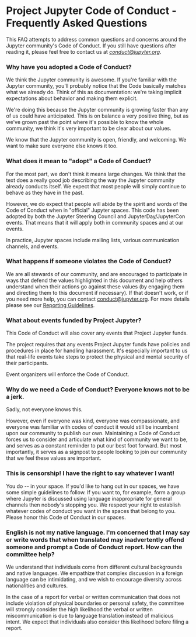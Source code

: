 # Project Jupyter Code of Conduct - Frequently Asked Questions

This FAQ attempts to address common questions and concerns around the Jupyter
community's Code of Conduct. If you still have questions after reading it,
please feel free to contact us at
[*conduct@jupyter.org*](mailto:conduct@jupyter.org).

### Why have you adopted a Code of Conduct?

We think the Jupyter community is awesome. If you're familiar with the Jupyter
community, you'll probably notice that the Code basically matches what we
already do. Think of this as documentation: we're taking implicit expectations
about behavior and making them explicit.

We're doing this because the Jupyter community is growing faster than any of us
could have anticipated. This is on balance a very positive thing, but as we've
grown past the point where it's possible to know the whole community, we think
it's very important to be clear about our values.

We know that the Jupyter community is open, friendly, and welcoming. We want to
make sure everyone else knows it too.

### What does it mean to "adopt" a Code of Conduct?

For the most part, we don't think it means large changes. We think that the text
does a really good job describing the way the Jupyter community already conducts
itself. We expect that most people will simply continue to behave as they have
in the past.

However, we do expect that people will abide by the spirit and words of the Code
of Conduct when in "official" Jupyter spaces. This code has been adopted by both
the Jupyter Steering Council and JupyterDay/JupyterCon events. That means that
it will apply both in community spaces and at our events.

In practice, Jupyter spaces include mailing lists, various communication
channels, and events.

### What happens if someone violates the Code of Conduct?

We are all stewards of our community, and are encouraged to participate in ways
that defend the values highlighted in this document and help others understand
when their actions go against these values (by engaging them and directing them
to this document if necessary). If that doesn't work, or if you need more help,
you can contact conduct@jupyter.org. For more details please see our [Reporting
Guidelines](*reporting_online.md*).

### What about events funded by Project Jupyter?

This Code of Conduct will also cover any events that Project Jupyter funds.

The project requires that any events Project Jupyter funds have policies and
procedures in place for handling harassment. It's especially important to us
that real-life events take steps to protect the physical and mental security of
their participants.

Event organizers will enforce the Code of Conduct.

### Why do we need a Code of Conduct? Everyone knows not to be a jerk.

Sadly, not everyone knows this.

However, even if everyone was kind, everyone was compassionate, and everyone was
familiar with codes of conduct it would still be incumbent upon our community to
publish our own. Maintaining a Code of Conduct forces us to consider and
articulate what kind of community we want to be, and serves as a constant
reminder to put our best foot forward. But most importantly, it serves as a
signpost to people looking to join our community that we feel these values are
important.

### This is censorship! I have the right to say whatever I want!

You do -- in your space. If you'd like to hang out in our spaces, we have some
simple guidelines to follow. If you want to, for example, form a group where
Jupyter is discussed using language inappropriate for general channels then
nobody's stopping you. We respect your right to establish whatever codes of
conduct you want in the spaces that belong to you. Please honor this Code of
Conduct in our spaces.

### English is not my native language. I'm concerned that I may say or write words that when translated may inadvertently offend someone and prompt a Code of Conduct report. How can the committee help?

We understand that individuals come from different cultural backgrounds and native languages. We
empathize that complex discussion in a foreign language can be intimidating, and we wish to encourage
diversity across nationalities and cultures.

In the case of a report for verbal or written communication that does not include violation of physical
boundaries or personal safety, the committee will strongly consider the high likelihood the verbal or
written miscommunication is due to language translation instead of malicious intent. We expect that
individuals also consider this likelihood before filing a report. 
